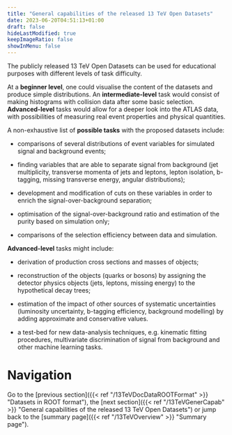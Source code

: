 ```yaml
---
title: "General capabilities of the released 13 TeV Open Datasets"
date: 2023-06-20T04:51:13+01:00
draft: false
hideLastModified: true
keepImageRatio: false
showInMenu: false
---
```


The publicly released 13 TeV Open Datasets can be used for educational purposes with different levels of task difficulty.

At a **beginner level**, one could visualise the content of the datasets and produce simple distributions. An **intermediate-level** task would consist of making histograms with collision data after some basic selection. **Advanced-level** tasks would allow for a deeper look into the ATLAS data, with possibilities of measuring real event properties and physical quantities.

A non-exhaustive list of **possible tasks** with the proposed datasets include: 

- comparisons of several distributions of event variables for simulated signal and background events; 

- finding variables that are able to separate signal from background (jet multiplicity, transverse momenta of jets and leptons, lepton isolation, b-tagging, missing transverse energy, angular distributions);

- development and modification of cuts on these variables in order to enrich the signal-over-background separation; 

- optimisation of the signal-over-background ratio and estimation of the purity based on simulation only; 

- comparisons of the selection efficiency between data and simulation.

**Advanced-level** tasks might include: 

- derivation of production cross sections and masses of objects;

- reconstruction of the objects (quarks or bosons) by assigning the detector physics objects (jets, leptons, missing energy) to the hypothetical decay trees; 

- estimation of the impact of other sources of systematic uncertainties (luminosity uncertainty, b-tagging efficiency, background modelling) by adding approximate and conservative values.

- a test-bed for new data-analysis techniques, e.g. kinematic fitting procedures, multivariate discrimination of signal from background and other machine learning tasks. 

# Navigation

Go to the [previous section]({{< ref "/13TeVDocDataROOTFormat" >}} "Datasets in ROOT format"), the [next section]({{< ref "/13TeVGenerCapab" >}} "General capabilities of the released 13 TeV Open Datasets") or jump back to the [summary page]({{< ref "/13TeVOverview" >}} "Summary page").